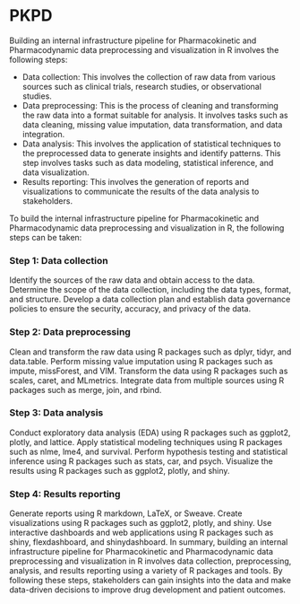 # PKPD

Building an internal infrastructure pipeline for Pharmacokinetic and Pharmacodynamic data preprocessing and visualization in R involves the following steps:

- Data collection: This involves the collection of raw data from various sources such as clinical trials, research studies, or observational studies.
- Data preprocessing: This is the process of cleaning and transforming the raw data into a format suitable for analysis. It involves tasks such as data cleaning, missing value imputation, data transformation, and data integration.
- Data analysis: This involves the application of statistical techniques to the preprocessed data to generate insights and identify patterns. This step involves tasks such as data modeling, statistical inference, and data visualization.
- Results reporting: This involves the generation of reports and visualizations to communicate the results of the data analysis to stakeholders.


To build the internal infrastructure pipeline for Pharmacokinetic and Pharmacodynamic data preprocessing and visualization in R, the following steps can be taken:

### Step 1: Data collection

Identify the sources of the raw data and obtain access to the data.
Determine the scope of the data collection, including the data types, format, and structure.
Develop a data collection plan and establish data governance policies to ensure the security, accuracy, and privacy of the data.

### Step 2: Data preprocessing

Clean and transform the raw data using R packages such as dplyr, tidyr, and data.table.
Perform missing value imputation using R packages such as impute, missForest, and VIM.
Transform the data using R packages such as scales, caret, and MLmetrics.
Integrate data from multiple sources using R packages such as merge, join, and rbind.

### Step 3: Data analysis

Conduct exploratory data analysis (EDA) using R packages such as ggplot2, plotly, and lattice.
Apply statistical modeling techniques using R packages such as nlme, lme4, and survival.
Perform hypothesis testing and statistical inference using R packages such as stats, car, and psych.
Visualize the results using R packages such as ggplot2, plotly, and shiny.

### Step 4: Results reporting

Generate reports using R markdown, LaTeX, or Sweave.
Create visualizations using R packages such as ggplot2, plotly, and shiny.
Use interactive dashboards and web applications using R packages such as shiny, flexdashboard, and shinydashboard.
In summary, building an internal infrastructure pipeline for Pharmacokinetic and Pharmacodynamic data preprocessing and visualization in R involves data collection, preprocessing, analysis, and results reporting using a variety of R packages and tools. By following these steps, stakeholders can gain insights into the data and make data-driven decisions to improve drug development and patient outcomes.
